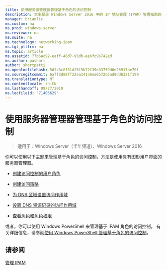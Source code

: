 ```yaml
---
title: 使用服务器管理器管理基于角色的访问控制
description: 本主题是 Windows Server 2016 中的 IP 地址管理（IPAM）管理指南的一部分。
manager: brianlic
ms.custom: na
ms.prod: windows-server
ms.reviewer: na
ms.suite: na
ms.technology: networking-ipam
ms.tgt_pltfrm: na
ms.topic: article
ms.assetid: 77b6ac92-eaff-46d7-95db-ee6fc96742ed
ms.author: pashort
author: shortpatti
ms.openlocfilehash: 5dfc3c8f31d25f5b72f39e33759d6e26917ae70f
ms.sourcegitcommit: 6aff3d88ff22ea141a6ea6572a5ad8dd6321f199
ms.translationtype: MT
ms.contentlocale: zh-CN
ms.lasthandoff: 09/27/2019
ms.locfileid: "71405629"
---
```

# <a name="manage-role-based-access-control-with-server-manager"></a>使用服务器管理器管理基于角色的访问控制

>适用于：Windows Server（半年频道）、Windows Server 2016

你可以使用以下主题来管理基于角色的访问控制，方法是使用具有图形用户界面的服务器管理器。  
  
-   [创建访问控制的用户角色](../../technologies/ipam/Create-a-User-Role-for-Access-Control.md)  
  
-   [创建访问策略](../../technologies/ipam/Create-an-Access-Policy.md)  
  
-   [为 DNS 区域设置访问作用域](../../technologies/ipam/Set-Access-Scope-for-a-DNS-Zone.md)
  
-   [设置 DNS 资源记录的访问作用域](../../technologies/ipam/Set-Access-Scope-for-DNS-Resource-Records.md)
  
-   [查看角色和角色权限](../../technologies/ipam/View-Roles-and-Role-Permissions.md)
  
或者，你可以使用 Windows PowerShell 来管理基于 IPAM 角色的访问控制。 有关详细信息，请参阅[使用 Windows PowerShell 管理基于角色的访问控制](../../technologies/ipam/Manage-Role-Based-Access-Control-with-Windows-PowerShell.md)。
  
## <a name="see-also"></a>请参阅  
[管理 IPAM](Manage-IPAM.md)  
  


